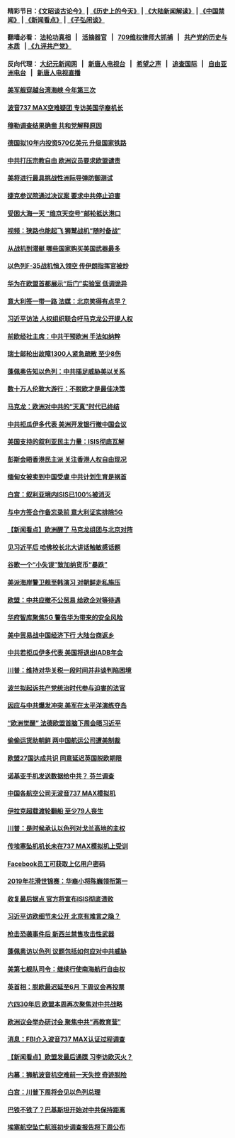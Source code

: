 #### 精彩节目：[《文昭谈古论今》](http://134.209.198.168/wenzhao) | [《历史上的今天》](http://134.209.198.168/today-in-history) | [《大陆新闻解读》](http://134.209.198.168/ntdtv-comedy) | [《中国禁闻》](http://134.209.198.168/ntdtv-news) | [《新闻看点》](http://134.209.198.168/news-insight) | [《子弘闲谈》](http://134.209.198.168/zihongxiantan/) 

  #### 翻墙必看： [法轮功真相](http://134.209.198.168:10000/videos/truth.html) &nbsp;&nbsp;|&nbsp;&nbsp; [活摘器官](http://134.209.198.168:10000/videos/res/Organs/) &nbsp;&nbsp;|&nbsp;&nbsp; [709维权律师大抓捕](http://134.209.198.168:10000/videos/709/) &nbsp;&nbsp;|&nbsp;&nbsp; [共产党的历史与本质](http://134.209.198.168:10000/videos/ccp.html) &nbsp;&nbsp;| [《九评共产党》](http://134.209.198.168:10000/videos/jiuping/) 

#### 反向代理： [大纪元新闻网](http://134.209.198.168:10080/) &nbsp;&nbsp;|&nbsp;&nbsp; [新唐人电视台](http://134.209.198.168:8000/) &nbsp;&nbsp;|&nbsp;&nbsp; [希望之声](http://134.209.198.168:8200/) &nbsp;&nbsp;|&nbsp;&nbsp; [追查国际](http://134.209.198.168:10010/) &nbsp;&nbsp;|&nbsp;&nbsp; [自由亚洲电台](http://134.209.198.168:9800/) &nbsp;&nbsp;|&nbsp;&nbsp; [新唐人电视直播](http://134.209.198.168/) 

#### [美军舰穿越台湾海峡 今年第三次](../pages/nsc418/n11138053.md?t=03250936) 

#### [波音737 MAX空难疑团 专访美国华裔机长](../pages/nsc418/n11135735.md?t=03250936) 

#### [穆勒调查结果确凿 共和党解释原因](../pages/nsc418/n11137422.md?t=03250936) 

#### [德国拟10年内投资570亿美元 升级国家铁路](../pages/nsc418/n11137200.md?t=03250936) 

#### [中共打压宗教自由 欧洲议员要求欧盟谴责](../pages/nsc418/n11136994.md?t=03250936) 

#### [美将进行最具挑战性洲际导弹防御测试](../pages/nsc418/n11136684.md?t=03250936) 

#### [捷克参议院通过决议案 要求中共停止迫害](../pages/nsc418/n11136773.md?t=03250936) 

#### [受困大海一天 “维京天空号”邮轮抵达港口](../pages/nsc418/n11136438.md?t=03250936) 

#### [视频：狭路也能起飞 狮鹫战机“随时备战”](../pages/nsc418/n11136265.md?t=03250936) 

#### [从战机到潜艇 哪些国家购买美国武器最多](../pages/nsc418/n11128404.md?t=03250936) 

#### [以色列F-35战机悄入领空 传伊朗指挥官被炒](../pages/nsc418/n11135951.md?t=03250936) 

#### [华为在欧盟首都展示“后门”实验室 低调诡异](../pages/nsc418/n11135419.md?t=03250936) 

#### [意大利签一带一路 法媒：北京笑得有点早？](../pages/nsc418/n11135395.md?t=03250936) 

#### [习近平访法 人权组织联合吁马克龙公开提人权](../pages/nsc418/n11135288.md?t=03250936) 

#### [前欧经社主席：中共干预欧洲 手法如纳粹](../pages/nsc418/n11134687.md?t=03250936) 

#### [瑞士邮轮出故障1300人紧急疏散 至少8伤](../pages/nsc418/n11135318.md?t=03250936) 

#### [蓬佩奥告知以色列：中共插足威胁美以关系](../pages/nsc418/n11135134.md?t=03250936) 

#### [数十万人伦敦大游行：不脱欧才是最佳决策](../pages/nsc418/n11134913.md?t=03250936) 

#### [马克龙：欧洲对中共的“天真”时代已终结](../pages/nsc418/n11134858.md?t=03250936) 

#### [中共拒瓜伊多代表 美洲开发银行撤中国会议](../pages/nsc418/n11134822.md?t=03250936) 

#### [美国支持的叙利亚民主力量：ISIS彻底瓦解](../pages/nsc418/n11134630.md?t=03250936) 

#### [彭斯会晤香港民主派 关注香港人权自由现况](../pages/nsc418/n11134328.md?t=03250936) 

#### [缅甸女被卖到中国受虐 中共计划生育是祸首](../pages/nsc418/n11133069.md?t=03250936) 

#### [白宫：叙利亚境内ISIS已100%被消灭](../pages/nsc418/n11133647.md?t=03250936) 

#### [与中方签合作备忘录前 意大利证实排除5G](../pages/nsc418/n11133704.md?t=03250936) 

#### [【新闻看点】欧洲醒了 马克龙组团与北京对阵](../pages/nsc418/n11132722.md?t=03250936) 

#### [见习近平后 哈佛校长北大讲话触敏感话题](../pages/nsc418/n11133432.md?t=03250936) 

#### [谷歌一个“小失误”致加纳货币“暴跌”](../pages/nsc418/n11133430.md?t=03250936) 

#### [美派海岸警卫舰至韩演习 对朝鲜走私施压](../pages/nsc418/n11133254.md?t=03250936) 

#### [欧盟：中共应撤不公贸易 给欧企对等待遇](../pages/nsc418/n11133082.md?t=03250936) 

#### [华府智库聚焦5G 警告华为带来的安全风险](../pages/nsc418/n11133013.md?t=03250936) 

#### [美中贸易战中国经济下行 大陆台商返乡](../pages/nsc418/n11132887.md?t=03250936) 

#### [中共若拒瓜伊多代表 美国将退出IADB年会](../pages/nsc418/n11132332.md?t=03250936) 

#### [川普：维持对华关税一段时间并非谈判陷困境](../pages/nsc418/n11132531.md?t=03250936) 

#### [波兰拟起诉共产党统治时代参与迫害的法官](../pages/nsc418/n11131918.md?t=03250936) 

#### [因应与中共爆发冲突 美军在太平洋演练夺岛](../pages/nsc418/n11132095.md?t=03250936) 

#### [“欧洲觉醒” 法德欧盟首脑下周会晤习近平](../pages/nsc418/n11131509.md?t=03250936) 

#### [偷偷运货助朝鲜 两中国航运公司遭美制裁](../pages/nsc418/n11130664.md?t=03250936) 

#### [欧盟27国达成共识 同意延迟英国脱欧期限](../pages/nsc418/n11130453.md?t=03250936) 

#### [诺基亚手机发送数据给中共？ 芬兰调查](../pages/nsc418/n11130628.md?t=03250936) 

#### [中国各航空公司无波音737 MAX模拟机](../pages/nsc418/n11130573.md?t=03250936) 

#### [伊拉克超载渡轮翻船 至少79人丧生](../pages/nsc418/n11130641.md?t=03250936) 

#### [川普：是时候承认以色列对戈兰高地的主权](../pages/nsc418/n11130543.md?t=03250936) 

#### [传埃塞坠机机长未在737 MAX模拟机上受训](../pages/nsc418/n11130401.md?t=03250936) 

#### [Facebook员工可获取上亿用户密码](../pages/nsc418/n11130527.md?t=03250936) 

#### [2019年花滑世锦赛：华裔小将陈巍领衔第一](../pages/nsc418/n11130389.md?t=03250936) 

#### [收复最后据点 官方将宣布ISIS彻底溃败](../pages/nsc418/n11130459.md?t=03250936) 

#### [习近平访欧细节未公开 北京有难言之隐？](../pages/nsc418/n11129987.md?t=03250936) 

#### [枪击恐袭事件后 新西兰禁售攻击性武器](../pages/nsc418/n11130144.md?t=03250936) 

#### [蓬佩奥访以色列 议题包括如何应对中共威胁](../pages/nsc418/n11129233.md?t=03250936) 

#### [美第七舰队司令：继续行使南海航行自由权](../pages/nsc418/n11128911.md?t=03250936) 

#### [英首相：脱欧最迟延至6月 下周议会再投票](../pages/nsc418/n11128708.md?t=03250936) 

#### [六四30年后 欧盟本周再次聚焦对中共战略](../pages/nsc418/n11128165.md?t=03250936) 

#### [欧洲议会举办研讨会 聚焦中共“再教育营”](../pages/nsc418/n11127927.md?t=03250936) 

#### [消息：FBI介入波音737 MAX认证过程调查](../pages/nsc418/n11127985.md?t=03250936) 

#### [【新闻看点】欧盟发最后通牒 习李访欧灭火？](../pages/nsc418/n11127586.md?t=03250936) 

#### [内幕：狮航波音机空难前一天失控 奇迹脱险](../pages/nsc418/n11127559.md?t=03250936) 

#### [白宫：川普下周将会见以色列总理](../pages/nsc418/n11127676.md?t=03250936) 

#### [巴铁不铁了？巴基斯坦开始对中共保持距离](../pages/nsc418/n11127539.md?t=03250936) 

#### [埃塞航空坠亡航班初步调查报告将下周公布](../pages/nsc418/n11127328.md?t=03250936) 

